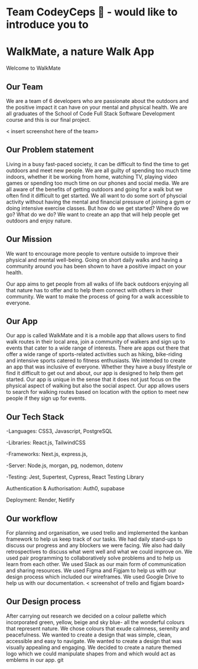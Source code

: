 # Team CodeyCeps 🍄 - would like to introduce you to
# WalkMate, a nature Walk App

Welcome to WalkMate

## Our Team

We are a team of 6 developers who are passionate about the outdoors and the positive impact it can have on your mental and physical health. We are all graduates of the School of Code Full Stack Software Development course and this is our final project.

< insert screenshot here of the team>

## Our Problem statement
Living in a busy fast-paced society, it can be difficult to find the time to get outdoors and meet new people. We are all guilty of spending too much time indoors, whether it be working from home, watching TV, playing video games or spending too much time on our phones and social media. We are all aware of the benefits of getting outdoors and going for a walk but we often find it difficult to get started. We all want to do some sort of physcial activity without having the mental and financial pressure of joining a gym or doing intensive exercise classes. But how do we get started? Where do we go? What do we do? We want to create an app that will help people get outdoors and enjoy nature.

## Our Mission

We want to encourage more people to venture outside to improve their physical and mental well-being. Going on short daily walks and having a community around you has been shown to have a positive impact on your health.

Our app aims to get people from all walks of life back outdoors enjoying all that nature has to offer and to help them connect with others in their community. We want to make the process of going for a walk accessible to everyone.

## Our App

Our app is called WalkMate and it is a mobile app that allows users to find walk routes in their local area, join a community of walkers and sign up to events that cater to a wide range of interests. There are apps out there that offer a wide range of sports-related activities such as hiking, bike-riding and intensive sports catered to fitness enthusiasts. We intended to create an app that was inclusive of everyone. Whether they have a busy lifestyle or find it difficult to get out and about, our app is designed to help them get started. Our app is unique in the sense that it does not just focus on the physical aspect of walking but also the social aspect. Our app allows users to search for walking routes based on location with the option to meet new people if they sign up for events.

## Our Tech Stack

-Languages: CSS3, Javascript, PostgreSQL

-Libraries: React.js, TailwindCSS

-Frameworks: Next.js, express.js, 

-Server: Node.js, morgan, pg, nodemon, dotenv

-Testing: Jest, Supertest, Cypress, React Testing Library

Authentication & Authorisation: Auth0, supabase

Deployment: Render, Netlify

## Our workflow

For planning and organisation, we used trello and implemented the kanban framework to help us keep track of our tasks. We had daily stand-ups to discuss our progress and any blockers we were facing. We also had daily retrospectives to discuss what went well and what we could improve on. We used pair programming to collaboratively solve problems and to help us learn from each other.   We used Slack as our main form of communication and sharing resources. We used Figma and Figjam to help us with our design process which included our wireframes. We used Google Drive to help us with our documentation.
< screenshot of trello and figjam board>


## Our Design process

After carrying out research we decided on a colour pallette which incorporated green, yellow, beige and sky blue- all the wonderful colours that represent nature. We chose colours that exude calmness, serenity and peacefulness. We wanted to create a design that was simple, clean, accessible and easy to navigate. We wanted to create a design that was visually appealing and engaging. We decided to create a nature themed logo which we could manipulate shapes from and which would act as emblems in our app.
git 